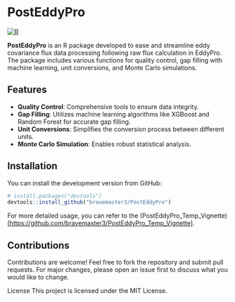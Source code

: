 # PostEddyPro

[![R](https://img.shields.io/badge/Made%20with-R-1f425f.svg)](https://www.r-project.org/)

**PostEddyPro** is an R package developed to ease and streamline eddy covariance flux data processing following raw flux calculation in EddyPro. The package includes various functions for quality control, gap filling with machine learning, unit conversions, and Monte Carlo simulations.

## Features

- **Quality Control**: Comprehensive tools to ensure data integrity.
- **Gap Filling**: Utilizes machine learning algorithms like XGBoost and Random Forest for accurate gap filling.
- **Unit Conversions**: Simplifies the conversion process between different units.
- **Monte Carlo Simulation**: Enables robust statistical analysis.

## Installation

You can install the development version from GitHub:

```r
# install.packages("devtools")
devtools::install_github("bravemaster3/PostEddyPro")
```

For more detailed usage, you can refer to the (PostEddyPro_Temp_Vignette)[https://github.com/bravemaster3/PostEddyPro_Temp_Vignette].

## Contributions
Contributions are welcome! Feel free to fork the repository and submit pull requests. For major changes, please open an issue first to discuss what you would like to change.

License
This project is licensed under the MIT License.
